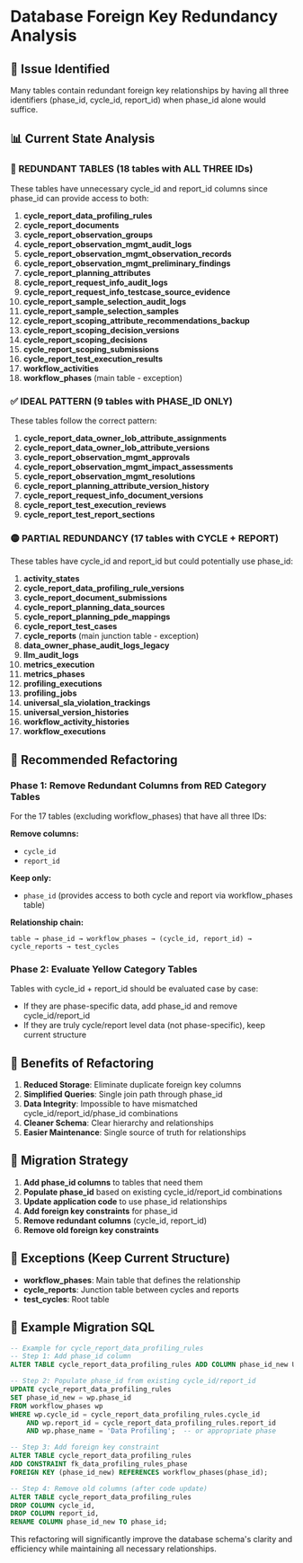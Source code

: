 # Database Foreign Key Redundancy Analysis

## 🎯 Issue Identified
Many tables contain redundant foreign key relationships by having all three identifiers (phase_id, cycle_id, report_id) when phase_id alone would suffice.

## 📊 Current State Analysis

### 🔴 REDUNDANT TABLES (18 tables with ALL THREE IDs)
These tables have unnecessary cycle_id and report_id columns since phase_id can provide access to both:

1. **cycle_report_data_profiling_rules**
2. **cycle_report_documents**  
3. **cycle_report_observation_groups**
4. **cycle_report_observation_mgmt_audit_logs**
5. **cycle_report_observation_mgmt_observation_records**
6. **cycle_report_observation_mgmt_preliminary_findings**
7. **cycle_report_planning_attributes**
8. **cycle_report_request_info_audit_logs**
9. **cycle_report_request_info_testcase_source_evidence**
10. **cycle_report_sample_selection_audit_logs**
11. **cycle_report_sample_selection_samples**
12. **cycle_report_scoping_attribute_recommendations_backup**
13. **cycle_report_scoping_decision_versions**
14. **cycle_report_scoping_decisions**
15. **cycle_report_scoping_submissions**
16. **cycle_report_test_execution_results**
17. **workflow_activities** 
18. **workflow_phases** (main table - exception)

### ✅ IDEAL PATTERN (9 tables with PHASE_ID ONLY)
These tables follow the correct pattern:

1. **cycle_report_data_owner_lob_attribute_assignments**
2. **cycle_report_data_owner_lob_attribute_versions**
3. **cycle_report_observation_mgmt_approvals**
4. **cycle_report_observation_mgmt_impact_assessments** 
5. **cycle_report_observation_mgmt_resolutions**
6. **cycle_report_planning_attribute_version_history**
7. **cycle_report_request_info_document_versions**
8. **cycle_report_test_execution_reviews**
9. **cycle_report_test_report_sections**

### 🟡 PARTIAL REDUNDANCY (17 tables with CYCLE + REPORT)
These tables have cycle_id and report_id but could potentially use phase_id:

1. **activity_states**
2. **cycle_report_data_profiling_rule_versions**
3. **cycle_report_document_submissions**
4. **cycle_report_planning_data_sources** 
5. **cycle_report_planning_pde_mappings**
6. **cycle_report_test_cases**
7. **cycle_reports** (main junction table - exception)
8. **data_owner_phase_audit_logs_legacy**
9. **llm_audit_logs**
10. **metrics_execution**
11. **metrics_phases**
12. **profiling_executions**
13. **profiling_jobs**
14. **universal_sla_violation_trackings**
15. **universal_version_histories**
16. **workflow_activity_histories**
17. **workflow_executions**

## 🔧 Recommended Refactoring

### Phase 1: Remove Redundant Columns from RED Category Tables

For the 17 tables (excluding workflow_phases) that have all three IDs:

**Remove columns:**
- `cycle_id` 
- `report_id`

**Keep only:**
- `phase_id` (provides access to both cycle and report via workflow_phases table)

**Relationship chain:**
```
table → phase_id → workflow_phases → (cycle_id, report_id) → cycle_reports → test_cycles
```

### Phase 2: Evaluate Yellow Category Tables

Tables with cycle_id + report_id should be evaluated case by case:
- If they are phase-specific data, add phase_id and remove cycle_id/report_id
- If they are truly cycle/report level data (not phase-specific), keep current structure

## 🎁 Benefits of Refactoring

1. **Reduced Storage**: Eliminate duplicate foreign key columns
2. **Simplified Queries**: Single join path through phase_id
3. **Data Integrity**: Impossible to have mismatched cycle_id/report_id/phase_id combinations
4. **Cleaner Schema**: Clear hierarchy and relationships
5. **Easier Maintenance**: Single source of truth for relationships

## 🔄 Migration Strategy

1. **Add phase_id columns** to tables that need them
2. **Populate phase_id** based on existing cycle_id/report_id combinations
3. **Update application code** to use phase_id relationships
4. **Add foreign key constraints** for phase_id
5. **Remove redundant columns** (cycle_id, report_id)
6. **Remove old foreign key constraints**

## 🚨 Exceptions (Keep Current Structure)

- **workflow_phases**: Main table that defines the relationship
- **cycle_reports**: Junction table between cycles and reports
- **test_cycles**: Root table

## 📝 Example Migration SQL

```sql
-- Example for cycle_report_data_profiling_rules
-- Step 1: Add phase_id column
ALTER TABLE cycle_report_data_profiling_rules ADD COLUMN phase_id_new UUID;

-- Step 2: Populate phase_id from existing cycle_id/report_id
UPDATE cycle_report_data_profiling_rules 
SET phase_id_new = wp.phase_id
FROM workflow_phases wp
WHERE wp.cycle_id = cycle_report_data_profiling_rules.cycle_id 
    AND wp.report_id = cycle_report_data_profiling_rules.report_id
    AND wp.phase_name = 'Data Profiling';  -- or appropriate phase

-- Step 3: Add foreign key constraint
ALTER TABLE cycle_report_data_profiling_rules 
ADD CONSTRAINT fk_data_profiling_rules_phase 
FOREIGN KEY (phase_id_new) REFERENCES workflow_phases(phase_id);

-- Step 4: Remove old columns (after code update)
ALTER TABLE cycle_report_data_profiling_rules 
DROP COLUMN cycle_id,
DROP COLUMN report_id,
RENAME COLUMN phase_id_new TO phase_id;
```

This refactoring will significantly improve the database schema's clarity and efficiency while maintaining all necessary relationships.